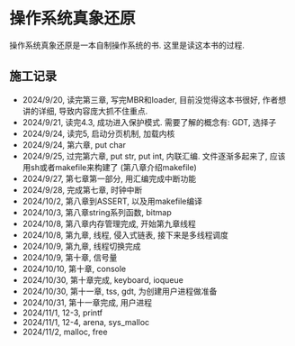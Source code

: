 # 操作系统真象还原
操作系统真象还原是一本自制操作系统的书. 这里是读这本书的过程. 

## 施工记录
* 2024/9/20, 读完第三章, 写完MBR和loader, 目前没觉得这本书很好, 作者想讲的详细, 导致内容庞大抓不住重点.
* 2024/9/21, 读完4.3, 成功进入保护模式. 需要了解的概念有: GDT, 选择子
* 2024/9/24, 读完5, 启动分页机制, 加载内核
* 2024/9/24, 第六章, put char
* 2024/9/25, 过完第六章, put str, put int, 内联汇编. 文件逐渐多起来了, 应该用sh或者makefile来构建了 (第八章介绍makefile)
* 2024/9/27, 第七章第一部分, 用汇编完成中断功能
* 2024/9/28, 完成第七章, 时钟中断
* 2024/10/2, 第八章到ASSERT, 以及用makefile编译
* 2024/10/3, 第八章string系列函数, bitmap
* 2024/10/8, 第八章内存管理完成, 开始第九章线程
* 2024/10/8, 第九章, 线程, 侵入式链表, 接下来是多线程调度
* 2024/10/9, 第九章, 线程切换完成
* 2024/10/9, 第十章, 信号量
* 2024/10/10, 第十章, console
* 2024/10/30, 第十章完成, keyboard, ioqueue
* 2024/10/30, 第十一章, tss, gdt, 为创建用户进程做准备
* 2024/10/31, 第十一章完成, 用户进程
* 2024/11/1, 12-3, printf
* 2024/11/1, 12-4, arena, sys_malloc
* 2024/11/2, malloc, free